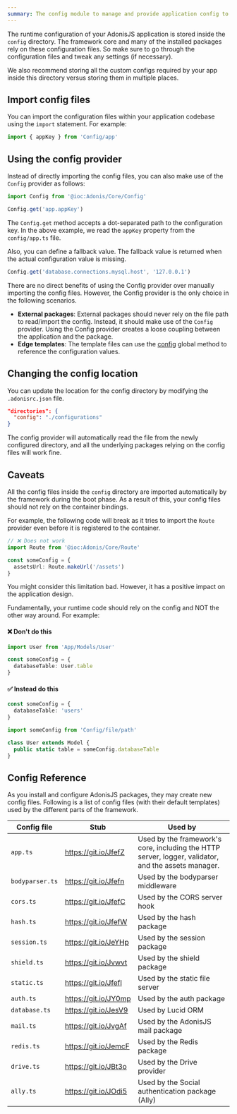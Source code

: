 ```yaml
---
summary: The config module to manage and provide application config to the installed packages.
---
```


The runtime configuration of your AdonisJS application is stored inside the `config` directory. The framework core and many of the installed packages rely on these configuration files. So make sure to go through the configuration files and tweak any settings (if necessary).

We also recommend storing all the custom configs required by your app inside this directory versus storing them in multiple places.

## Import config files
You can import the configuration files within your application codebase using the `import` statement. For example:

```ts
import { appKey } from 'Config/app'
```

## Using the config provider
Instead of directly importing the config files, you can also make use of the `Config` provider as follows:

```ts
import Config from '@ioc:Adonis/Core/Config'

Config.get('app.appKey')
```

The `Config.get` method accepts a dot-separated path to the configuration key. In the above example, we read the `appKey` property from the `config/app.ts` file.

Also, you can define a fallback value. The fallback value is returned when the actual configuration value is missing.

```ts
Config.get('database.connections.mysql.host', '127.0.0.1')
```

There are no direct benefits of using the Config provider over manually importing the config files. However, the Config provider is the only choice in the following scenarios.

- **External packages**: External packages should never rely on the file path to read/import the config. Instead, it should make use of the `Config` provider. Using the Config provider creates a loose coupling between the application and the package.
- **Edge templates**: The template files can use the [config](../../reference/views/globals/all-helpers.md#config) global method to reference the configuration values.

## Changing the config location

You can update the location for the config directory by modifying the `.adonisrc.json` file.

```json
"directories": {
  "config": "./configurations"
}
```

The config provider will automatically read the file from the newly configured directory, and all the underlying packages relying on the config files will work fine.

## Caveats

All the config files inside the `config` directory are imported automatically by the framework during the boot phase. As a result of this, your config files should not rely on the container bindings.

For example, the following code will break as it tries to import the `Route` provider even before it is registered to the container.

```ts
// ❌ Does not work
import Route from '@ioc:Adonis/Core/Route'

const someConfig = {
  assetsUrl: Route.makeUrl('/assets')
}
```

You might consider this limitation bad. However, it has a positive impact on the application design.

Fundamentally, your runtime code should rely on the config and NOT the other way around. For example:

#### ❌ Don't do this
```ts
import User from 'App/Models/User'

const someConfig = {
  databaseTable: User.table
}
```

#### ✅ Instead do this

```ts
const someConfig = {
  databaseTable: 'users'
}
```

```ts
import someConfig from 'Config/file/path'

class User extends Model {
  public static table = someConfig.databaseTable
}
```

## Config Reference

As you install and configure AdonisJS packages, they may create new config files. Following is a list of config files (with their default templates) used by the different parts of the framework.

| Config file | Stub | Used by |
|------------|------|----------|
| `app.ts` | https://git.io/JfefZ | Used by the framework's core, including the HTTP server, logger, validator, and the assets manager. |
| `bodyparser.ts` | https://git.io/Jfefn | Used by the bodyparser middleware |
| `cors.ts` | https://git.io/JfefC | Used by the CORS server hook |
| `hash.ts` | https://git.io/JfefW | Used by the hash package |
| `session.ts` | https://git.io/JeYHp | Used by the session package |
| `shield.ts` | https://git.io/Jvwvt | Used by the shield package
| `static.ts` | https://git.io/Jfefl | Used by the static file server |
| `auth.ts` | https://git.io/JY0mp | Used by the auth package |
| `database.ts` | https://git.io/JesV9 | Used by Lucid ORM |
| `mail.ts` | https://git.io/JvgAf | Used by the AdonisJS mail package |
| `redis.ts` | https://git.io/JemcF | Used by the Redis package |
| `drive.ts` | https://git.io/JBt3o | Used by the Drive provider |
| `ally.ts` | https://git.io/JOdi5 | Used by the Social authentication package (Ally) |
